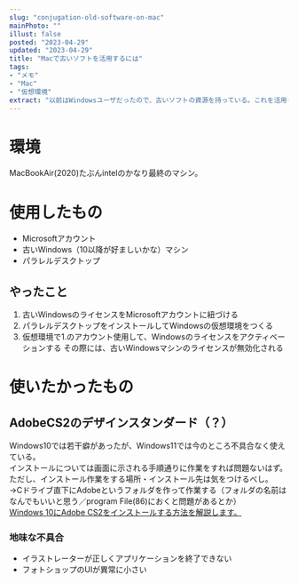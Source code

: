```yaml
---
slug: "conjugation-old-software-on-mac"
mainPhoto: ""
illust: false
posted: "2023-04-29"
updated: "2023-04-29"
title: "Macで古いソフトを活用するには"
tags: 
- "メモ"
- "Mac"
- "仮想環境"
extract: "以前はWindowsユーザだったので、古いソフトの資源を持っている。これを活用したい。"
---
```

# 環境
MacBookAir(2020)たぶんintelのかなり最終のマシン。  
# 使用したもの
- Microsoftアカウント
- 古いWindows（10以降が好ましいかな）マシン
- パラレルデスクトップ
## やったこと
1. 古いWindowsのライセンスをMicrosoftアカウントに紐づける
1. パラレルデスクトップをインストールしてWindowsの仮想環境をつくる
1. 仮想環境で1.のアカウント使用して、Windowsのライセンスをアクティベーションする
   その際には、古いWindowsマシンのライセンスが無効化される
# 使いたかったもの
## AdobeCS2のデザインスタンダード（？）
Windows10では若干癖があったが、Windows11では今のところ不具合なく使えている。  
インストールについては画面に示される手順通りに作業をすれば問題ないはず。  
ただし、インストール作業をする場所・インストール先は気をつけるべし。  
→Cドライブ直下にAdobeというフォルダを作って作業する（フォルダの名前はなんでもいいと思う／program File(86)におくと問題があるとか）  
[Windows 10にAdobe CS2をインストールする方法を解説します。](https://akitatsu.web.fc2.com/0018.html)
### 地味な不具合
- イラストレーターが正しくアプリケーションを終了できない
- フォトショップのUIが異常に小さい
